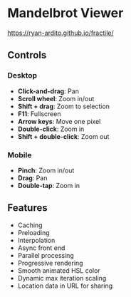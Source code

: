 # Mandelbrot Viewer

https://ryan-ardito.github.io/fractile/

## Controls

### Desktop

- **Click-and-drag**: Pan
- **Scroll wheel**: Zoom in/out
- **Shift + drag**: Zoom to selection
- **F11**: Fullscreen
- **Arrow keys**: Move one pixel
- **Double-click**: Zoom in
- **Shift + double-click**: Zoom out

### Mobile

- **Pinch**: Zoom in/out
- **Drag**: Pan
- **Double-tap**: Zoom in

## Features

- Caching
- Preloading
- Interpolation
- Async front end
- Parallel processing
- Progressive rendering
- Smooth animated HSL color
- Dynamic max iteration scaling
- Location data in URL for sharing
